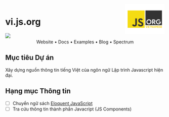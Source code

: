 <img src="assets/logo.png" width=25% align="right" />

# vi.js.org
<img src="https://www.netlify.com/img/deploy/button.svg" />

<center>Website • Docs • Examples • Blog • Spectrum</center>

## Mục tiêu Dự án

Xây dựng nguồn thông tin tiếng Việt của ngôn ngữ Lập trình Javascript hiện đại.

## Hạng mục Thông tin

- [ ] Chuyển ngữ sách [Eloquent JavaScript](https://eloquentjavascript.net/index.html)
- [ ] Tra cứu thông tin thành phần Javacript (JS Components)
